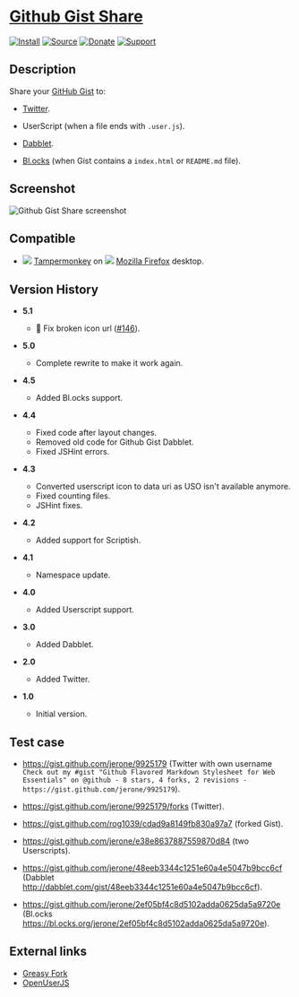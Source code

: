 # [Github Gist Share](https://github.com/jerone/UserScripts/tree/master/Github_Gist_Share)

[![Install](https://raw.github.com/jerone/UserScripts/master/_resources/Install-button.png)](https://github.com/jerone/UserScripts/raw/master/Github_Gist_Share/157850.user.js)
[![Source](https://raw.github.com/jerone/UserScripts/master/_resources/Source-button.png)](https://github.com/jerone/UserScripts/blob/master/Github_Gist_Share/157850.user.js)
[![Donate](https://raw.github.com/jerone/UserScripts/master/_resources/Donate-button.png)](https://www.paypal.com/cgi-bin/webscr?cmd=_s-xclick&hosted_button_id=VCYMHWQ7ZMBKW)
[![Support](https://raw.github.com/jerone/UserScripts/master/_resources/Support-button.png)](https://github.com/jerone/UserScripts/issues)

## Description

Share your [GitHub Gist](https://gist.github.com) to:

*   [Twitter](http://twitter.com).

*   UserScript (when a file ends with `.user.js`).

*   [Dabblet](http://dabblet.com).

*   [Bl.ocks](https://bl.ocks.org) (when Gist contains a `index.html` or
    `README.md` file).

## Screenshot

![Github Gist Share screenshot](https://github.com/jerone/UserScripts/raw/master/Github_Gist_Share/screenshot.png)

## Compatible

*   ![](https://raw.github.com/jerone/UserScripts/master/_resources/Tampermonkey.png) [Tampermonkey](https://addons.mozilla.org/firefox/addon/tampermonkey/) on ![](https://raw.github.com/jerone/UserScripts/master/_resources/Firefox.png) [Mozilla Firefox](http://www.mozilla.org/en-US/firefox/fx/#desktop) desktop.

## Version History

*   **5.1**

    *   🐛 Fix broken icon url ([#146](https://github.com/jerone/UserScripts/pull/146)).

*   **5.0**

    *   Complete rewrite to make it work again.

*   **4.5**

    *   Added Bl.ocks support.

*   **4.4**

    *   Fixed code after layout changes.
    *   Removed old code for Github Gist Dabblet.
    *   Fixed JSHint errors.

*   **4.3**

    *   Converted userscript icon to data uri as USO isn't available anymore.
    *   Fixed counting files.
    *   JSHint fixes.

*   **4.2**

    *   Added support for Scriptish.

*   **4.1**

    *   Namespace update.

*   **4.0**

    *   Added Userscript support.

*   **3.0**

    *   Added Dabblet.

*   **2.0**

    *   Added Twitter.

*   **1.0**

    *   Initial version.

## Test case

*   <https://gist.github.com/jerone/9925179> (Twitter with own username
    `Check out my #gist "Github Flavored Markdown Stylesheet for Web
    Essentials" on @github - 8 stars, 4 forks, 2 revisions -
    https://gist.github.com/jerone/9925179`).

*   <https://gist.github.com/jerone/9925179/forks> (Twitter).

*   <https://gist.github.com/rog1039/cdad9a8149fb830a97a7> (forked Gist).

*   <https://gist.github.com/jerone/e38e8637887559870d84> (two Userscripts).

*   <https://gist.github.com/jerone/48eeb3344c1251e60a4e5047b9bcc6cf> (Dabblet
    <http://dabblet.com/gist/48eeb3344c1251e60a4e5047b9bcc6cf>).

*   <https://gist.github.com/jerone/2ef05bf4c8d5102adda0625da5a9720e> (Bl.ocks
    <https://bl.ocks.org/jerone/2ef05bf4c8d5102adda0625da5a9720e>).

## External links

*   [Greasy Fork](https://greasyfork.org/scripts/54-github-gist-share)
*   [OpenUserJS](https://openuserjs.org/scripts/jerone/Github_Gist_Share)
